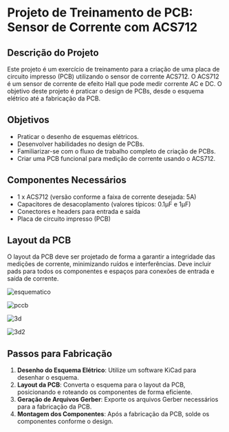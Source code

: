 # Projeto de Treinamento de PCB: Sensor de Corrente com ACS712

## Descrição do Projeto

Este projeto é um exercício de treinamento para a criação de uma placa de circuito impresso (PCB) utilizando o sensor de corrente ACS712. O ACS712 é um sensor de corrente de efeito Hall que pode medir corrente AC e DC. O objetivo deste projeto é praticar o design de PCBs, desde o esquema elétrico até a fabricação da PCB.

## Objetivos

- Praticar o desenho de esquemas elétricos.
- Desenvolver habilidades no design de PCBs.
- Familiarizar-se com o fluxo de trabalho completo de criação de PCBs.
- Criar uma PCB funcional para medição de corrente usando o ACS712.

## Componentes Necessários

- 1 x ACS712 (versão conforme a faixa de corrente desejada: 5A)
- Capacitores de desacoplamento (valores típicos: 0.1µF e 1µF)
- Conectores e headers para entrada e saída
- Placa de circuito impresso (PCB)

## Layout da PCB

O layout da PCB deve ser projetado de forma a garantir a integridade das medições de corrente, minimizando ruídos e interferências. Deve incluir pads para todos os componentes e espaços para conexões de entrada e saída de corrente.

![esquematico](https://github.com/MatKenji/acs712/assets/169562589/0e250c1d-eabe-4ddc-b71b-6cdcbfaa01f5)

![pccb](https://github.com/MatKenji/acs712/assets/169562589/baa1432b-4c7d-478e-90de-56c98457278c)

![3d](https://github.com/MatKenji/acs712/assets/169562589/7e1d9490-e35e-4390-bfe9-bfa6a5fd7db1)

![3d2](https://github.com/MatKenji/acs712/assets/169562589/9000e2d1-3ab7-4c4b-85a0-ea2684ac2e9b)



## Passos para Fabricação

1. **Desenho do Esquema Elétrico**: Utilize um software KiCad para desenhar o esquema.
2. **Layout da PCB**: Converta o esquema para o layout da PCB, posicionando e roteando os componentes de forma eficiente.
3. **Geração de Arquivos Gerber**: Exporte os arquivos Gerber necessários para a fabricação da PCB.
4. **Montagem dos Componentes**: Após a fabricação da PCB, solde os componentes conforme o design.



